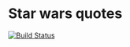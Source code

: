 # Star wars quotes
[![Build Status](https://travis-ci.org/salmanhoque/star_wars_quotes.svg?branch=master)](https://travis-ci.org/salmanhoque/star_wars_quotes)
